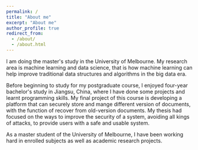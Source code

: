 ```yaml
---
permalink: /
title: "About me"
excerpt: "About me"
author_profile: true
redirect_from: 
  - /about/
  - /about.html
---
```


I am doing the master's study in the University of Melbourne. My research area is machine learning and data science, that is how machine learning can help improve traditional data structures and algorithms in the big data era.

Before beginning to study for my postgraduate course, I enjoyed four-year bachelor's study in Jiangsu, China, where I have done some projects and learnt programming skills. My final project of this course is developing a platform that can securely store and mange different version of documents, with the function of recover from old-version documents. My thesis had focused on the ways to improve the security of a system, avoiding all kings of attacks, to provide users with a safe and usable system.

As a master student of the University of Melbourne, I have been working hard in enrolled subjects as well as academic research projects.